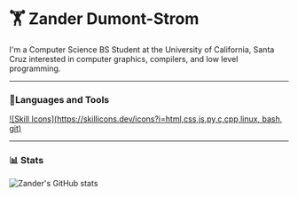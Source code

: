 # 🏋 Zander Dumont-Strom

I'm a Computer Science BS Student at the University of California, Santa Cruz interested in computer graphics, compilers, and low level programming. 

---

### 🧰Languages and Tools
[![Skill Icons](https://skillicons.dev/icons?i=html,css,js,py,c,cpp,linux, bash, git)](https://skillicons.dev)

---

### 📊 Stats

![Zander's GitHub stats](https://github-readme-stats.vercel.app/api?username=zdumonts&show_icons=true&theme=gruvbox)
